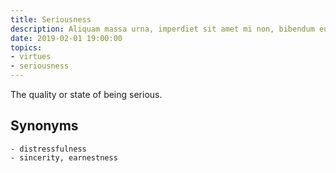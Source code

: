 ```yaml
---
title: Seriousness
description: Aliquam massa urna, imperdiet sit amet mi non, bibendum euismod est.
date: 2019-02-01 19:00:00
topics: 
- virtues
- seriousness
---
```


The quality or state of being serious.

## Synonyms
	- distressfulness
	- sincerity, earnestness

